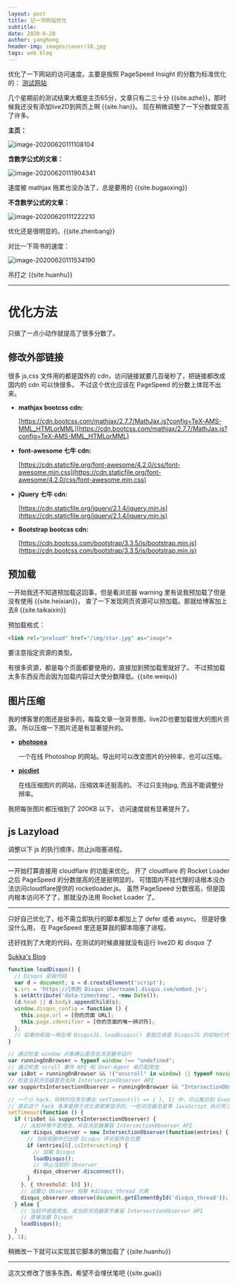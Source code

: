 ```yaml
---
layout: post
title: 记一次网站优化
subtitle: 
date: 2020-6-20
author: yanghong
header-img: images/cover/18.jpg
tags: web blog 
---
```


优化了一下网站的访问速度。主要是按照 PageSpeed Insight 的分数为标准优化的：
[测试网站](https://developers.google.com/speed/pagespeed/insights/?url=)

几个星期前的测试结果大概是主页65分，文章只有二三十分 {{site.azhe}}，那时候我还没有添加live2D到网页上啊 {{site.han}}。
现在稍微调整了一下分数就变高了许多。

**主页：**

![image-20200620111108104](/images/image-20200620111108104.png)

**含数学公式的文章：**

![image-20200620111904341](/images/image-20200620111904341.png)

速度被 mathjax 拖累也没办法了，总是要用的 {{site.bugaoxing}}

**不含数学公式的文章：**

![image-20200620111222210](/images/image-20200620111222210.png)

优化还是很明显的。{{site.zhenbang}}

对比一下简书的速度：

![image-20200620111534190](/images/image-20200620111534190.png)

吊打之 {{site.huanhu}}

---


# 优化方法

只做了一点小动作就提高了很多分数了。

## 修改外部链接

很多 js,css 文件用的都是国外的 cdn，访问链接就要几百毫秒了，把链接都改成国内的 cdn 可以快很多。
不过这个优化应该在 PageSpeed 的分数上体现不出来。

+   **mathjax bootcss cdn:**

	[https://cdn.bootcss.com/mathjax/2.7.7/MathJax.js?config=TeX-AMS-MML_HTMLorMML](https://cdn.bootcss.com/mathjax/2.7.7/MathJax.js?config=TeX-AMS-MML_HTMLorMML)

+	**font-awesome 七牛 cdn:**

	[https://cdn.staticfile.org/font-awesome/4.2.0/css/font-awesome.min.css](https://cdn.staticfile.org/font-awesome/4.2.0/css/font-awesome.min.css)

+   **jQuery 七牛 cdn:**

	[https://cdn.staticfile.org/jquery/2.1.4/jquery.min.js](https://cdn.staticfile.org/jquery/2.1.4/jquery.min.js)

+	**Bootstrap bootcss cdn:**

	[https://cdn.bootcss.com/bootstrap/3.3.5/js/bootstrap.min.js](https://cdn.bootcss.com/bootstrap/3.3.5/js/bootstrap.min.js)

## 预加载

一开始我还不知道预加载这回事，但是看浏览器 warning 里有说我预加载了但是没有使用 {{site.heixian}}，
查了一下发现网页资源可以预加载。那就给博客加上去8 {{site.taikaixin}}

预加载格式：

```html
<link rel="preload" href="/img/star.jpg" as="image">
```

要注意指定资源的类型。

有很多资源，都是每个页面都要使用的，直接加到预加载里就好了。
不过预加载太多东西反而会因为加载内容过大使分数降低。{{site.weiqu}}


## 图片压缩

我的博客里的图还是挺多的，每篇文章一张背景图，live2D也要加载很大的图片资源。
所以压缩一下图片还是有显著提升的。


+   **[photopea](https://www.photopea.com/)**

	一个在线 Photoshop 的网站。导出时可以改变图片的分辨率，也可以压缩。

+	**[picdiet](https://www.picdiet.com/zh-cn)**

	在线压缩图片的网站，压缩效率还挺高的。 不过只支持jpg,  而且不能调整分辨率。
	

我把每张图片都压缩到了 200KB 以下， 访问速度就有显著提升了。

## js Lazyload

调整以下 js 的执行顺序，防止js阻塞进程。

---

一开始打算直接用 cloudflare 的功能来优化。
开了 cloudflare 的 Rocket Loader 之后 PageSpeed 的分数提高的还是挺明显的，
可惜国内不挂代理的话根本没办法访问cloudflare提供的 rocketloader.js。 
虽然 PageSpeed 分数很高，但是国内根本访问不了了，那就没办法用 Rocket Loader 了。

---

只好自己优化了，给不需立即执行的脚本都加上了 defer 或者 async。 但是好像没什么用，
在 PageSpeed 里还是算我的脚本阻塞了进程。

还好找到了大佬的代码，在测试的时候直接就没有运行 live2D 和 disqus 了

[Sukka's Blog](https://blog.skk.moe/post/prevent-disqus-from-slowing-your-site/)

```js
function loadDisqus() {
  // Disqus 安装代码
  var d = document, s = d.createElement('script');
  s.src = 'https://[你的 Disqus shortname].disqus.com/embed.js';
  s.setAttribute('data-timestamp', +new Date());
  (d.head || d.body).appendChild(s);
  window.disqus_config = function () {
    this.page.url = [你的页面 URL];
    this.page.identifier = [你的页面的唯一辨识符];
  };
  // 如果你和我一样在用 DisqusJS，loadDisqus() 里就应该是 DisqusJS 的初始化代码 new DisqusJS({...})
}

// 通过检查 window 对象确认是否在浏览器中运行
var runningOnBrowser = typeof window !== "undefined";
// 通过检查 scroll 事件 API 和 User-Agent 来匹配爬虫
var isBot = runningOnBrowser && !("onscroll" in window) || typeof navigator !== "undefined" && /(gle|ing|ro|msn)bot|crawl|spider|yand|duckgo/i.test(navigator.userAgent);
// 检查当前浏览器是否支持 IntersectionObserver API
var supportsIntersectionObserver = runningOnBrowser && "IntersectionObserver" in window;

// 一个小 hack，将耗时任务包裹在 setTimeout(() => { }, 1) 中，可以推迟到 Event Loop 的任务队列中、等待主调用栈清空后才执行，在绝大部分浏览器中都有效
// 其实这个 hack 本来是用于优化骨架屏显示的。一些浏览器总是等 JavaScript 执行完了才开始页面渲染，导致骨架屏起不到降低 FCP 的优化效果，所以通过 hack 将耗时函数放到骨架屏渲染完成后再进行。
setTimeout(function () {
  if (!isBot && supportsIntersectionObserver) {
    // 当前环境不是爬虫、并且浏览器兼容 IntersectionObserver API
    var disqus_observer = new IntersectionObserver(function(entries) {
      // 当前视窗中已出现 Disqus 评论框所在位置
      if (entries[0].isIntersecting) {
        // 加载 Disqus
        loadDisqus();
        // 停止当前的 Observer
        disqus_observer.disconnect();
      }
    }, { threshold: [0] });
    // 设置让 Observer 观察 #disqus_thread 元素
    disqus_observer.observe(document.getElementById('disqus_thread'));
  } else {
    // 当前环境是爬虫、或当前浏览器其不兼容 IntersectionObserver API
    // 直接加载 Disqus
    loadDisqus();
  }
}, 1);
```

稍微改一下就可以实现其它脚本的懒加载了 {{site.huanhu}}

---

这次又修改了很多东西，希望不会埋伏笔吧 {{site.guai}}